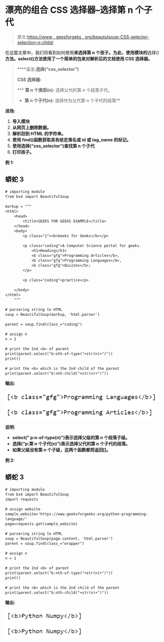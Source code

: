 # 漂亮的组合 CSS 选择器–选择第 n 个子代

> 原文:[https://www . geesforgeks . org/beautulsoup-CSS-selector-selection-n-child/](https://www.geeksforgeeks.org/beautifulsoup-css-selector-selecting-nth-child/)

在这篇文章中，我们将看到如何使用[](https://www.geeksforgeeks.org/implementing-web-scraping-python-beautiful-soup/)**来选择第 n 个孩子。为此，使用模块的**选择()**方法。select()方法使用了一个简单的包来对解析后的文档使用 CSS 选择器。**

> ****语法:**选择(“css_selector”)**
> 
> **CSS 选择器:**
> 
>  ***   **第 n 个类型(n):** 选择父代的第 n 个段落子代。
> *   **第 n 个子代(n):** 选择作为父代第 n 个子代的段落**

****进场:****

1.  **导入模块**
2.  **从网页上删除数据。**
3.  **解析刮到 HTML 的字符串。**
4.  **使用 find()函数获取具有给定类名或 id 或 tag_name 的标记。**
5.  **使用选择(“css_selector”)查找第 n 个子代**
6.  **打印孩子。**

****例 1:****

## **蟒蛇 3**

```
# importing module
from bs4 import BeautifulSoup

markup = """
<html>
    <head>
        <title>GEEKS FOR GEEKS EXAMPLE</title>
    </head>
    <body>
        <p class="1"><b>Geeks for Geeks</b></p>

        <p class="coding">A Computer Science portal for geeks.
            <h1>Heading</h1>
            <b class="gfg">Programming Articles</b>,
            <b class="gfg">Programming Languages</b>,
            <b class="gfg">Quizzes</b>;
        </p>

        <p class="coding">practice</p>

    </body>
</html>
    """

# parsering string to HTML
soup = BeautifulSoup(markup, 'html.parser')

parent = soup.find(class_="coding")

# assign n
n = 2

# print the 2nd <b> of parent
print(parent.select("b:nth-of-type("+str(n)+")"))
print()

# print the <b> which is the 2nd child of the parent
print(parent.select("b:nth-child("+str(n)+")"))
```

****输出:****

**![](img/6e54fb331d3a23a5d7f02c3834eaed18.png)**

****说明:****

*   **select(" p:n-of-type(n)")表示选择父级的第 n 个段落子级。**
*   **选择(“p:第 n 个子代(n)”)表示选择父代的第 n 个子代的段落。**
*   **如果父级没有第 n 个子级，这两个函数都将返回[]。**

****例 2:****

## **蟒蛇 3**

```
# importing module
from bs4 import BeautifulSoup
import requests

# assign website
sample_website='https://www.geeksforgeeks.org/python-programming-language/'
page=requests.get(sample_website)

# parsering string to HTML
soup = BeautifulSoup(page.content, 'html.parser')
parent = soup.find(class_="wrapper")

# assign n
n = 1

# print the 2nd <b> of parent
print(parent.select("b:nth-of-type("+str(n)+")"))
print()

# print the <b> which is the 2nd child of the parent
print(parent.select("b:nth-child("+str(n)+")"))
```

****输出:****

**![](img/055c09d3559fbb6bffcee277422434b6.png)**